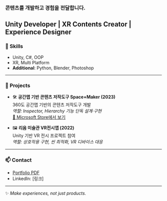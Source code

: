 ### 콘텐츠를 개발하고 경험을 전달합니다.
## Unity Developer | XR Contents Creator | Experience Designer


### 🚀 Skills
- Unity, C#, OOP
- XR, Multi Platform
- **Additional**: Python, Blender, Photoshop
---

### 💼 Projects

- 🛠️ **공간맵 기반 콘텐츠 저작도구 Space+Maker (2023)**  
  360도 공간맵 기반의 콘텐츠 저작도구 개발   
  *역할: Inspector, Hierarchy 기능 단독 설계·구현*    
  [🔗 Microsoft Store에서 보기](https://apps.microsoft.com/detail/xp8lh6r6bl5k1q?hl=ko-KR&gl=KR)    

- 🖼️ **리움 미술관 VR전시앱 (2022)**  
  Unity 기반 VR 전시 프로젝트 참여  
  *역할: 상호작용 구현, 씬 최적화, VR 디바이스 대응*
___

### 📫 Contact
- [Portfolio PDF](링크)  
- LinkedIn: [링크]
  
---
✨ *Make experiences, not just products.*

